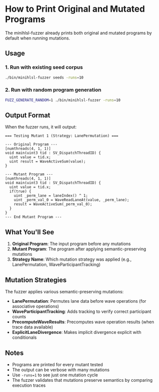 # How to Print Original and Mutated Programs

The minihlsl-fuzzer already prints both original and mutated programs by default when running mutations.

## Usage

### 1. Run with existing seed corpus
```bash
./bin/minihlsl-fuzzer seeds -runs=10
```

### 2. Run with random program generation
```bash
FUZZ_GENERATE_RANDOM=1 ./bin/minihlsl-fuzzer -runs=10
```

## Output Format

When the fuzzer runs, it will output:

```
=== Testing Mutant 1 (Strategy: LanePermutation) ===

--- Original Program ---
[numthreads(4, 1, 1)]
void main(uint3 tid : SV_DispatchThreadID) {
  uint value = tid.x;
  uint result = WaveActiveSum(value);
}

--- Mutant Program ---
[numthreads(4, 1, 1)]
void main(uint3 tid : SV_DispatchThreadID) {
  uint value = tid.x;
  if(true) {
    uint _perm_lane = laneIndex() ^ 1;
    uint _perm_val_0 = WaveReadLaneAt(value, _perm_lane);
    result = WaveActiveSum(_perm_val_0);
  }
}
--- End Mutant Program ---
```

## What You'll See

1. **Original Program**: The input program before any mutations
2. **Mutant Program**: The program after applying semantic-preserving mutations
3. **Strategy Name**: Which mutation strategy was applied (e.g., LanePermutation, WaveParticipantTracking)

## Mutation Strategies

The fuzzer applies various semantic-preserving mutations:

- **LanePermutation**: Permutes lane data before wave operations (for associative operations)
- **WaveParticipantTracking**: Adds tracking to verify correct participant counts
- **PrecomputeWaveResults**: Precomputes wave operation results (when trace data available)
- **ExplicitLaneDivergence**: Makes implicit divergence explicit with conditionals

## Notes

- Programs are printed for every mutant tested
- The output can be verbose with many mutations
- Use `-runs=1` to see just one mutation cycle
- The fuzzer validates that mutations preserve semantics by comparing execution traces